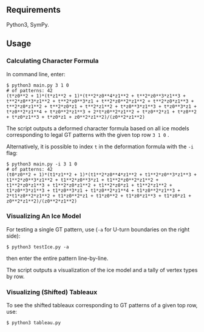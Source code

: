 

## Requirements

Python3, SymPy.

## Usage

### Calculating Character Formula

In command line, enter:

```
$ python3 main.py 3 1 0
# of patterns: 42
(t*z0**2 + 1)*(t*z1**2 + 1)*(t**2*z0**4*z1**2 + t**2*z0**3*z1**3 + t**2*z0**3*z1**2 + t**2*z0**3*z1 + t**2*z0**2*z1**2 + t**2*z0*z1**3 + t**2*z0*z1**2 + t**2*z0*z1 + t**2*z1**2 + t*z0**3*z1**3 + t*z0**3*z1 + t*z0**2*z1**4 + t*z0**2*z1**3 + 2*t*z0**2*z1**2 + t*z0**2*z1 + t*z0**2 + t*z0*z1**3 + t*z0*z1 + z0**2*z1**2)/(z0**2*z1**2)
```

The script outputs a deformed character formula based on all ice models corresponding to legal GT patterns with the given top row `3 1 0` .



Alternatively, it is possible to index `t` in the deformation formula with the `-i` flag:

```
$ python3 main.py -i 3 1 0
# of patterns: 42
(t0*z0**2 + 1)*(t1*z1**2 + 1)*(t1**2*z0**4*z1**2 + t1**2*z0**3*z1**3 + t1**2*z0**3*z1**2 + t1**2*z0**3*z1 + t1**2*z0**2*z1**2 + t1**2*z0*z1**3 + t1**2*z0*z1**2 + t1**2*z0*z1 + t1**2*z1**2 + t1*z0**3*z1**3 + t1*z0**3*z1 + t1*z0**2*z1**4 + t1*z0**2*z1**3 + 2*t1*z0**2*z1**2 + t1*z0**2*z1 + t1*z0**2 + t1*z0*z1**3 + t1*z0*z1 + z0**2*z1**2)/(z0**2*z1**2)
```



### Visualizing An Ice Model

For testing a single GT pattern, use (`-a` for U-turn boundaries on the right side):

```
$ python3 testIce.py -a
```

then enter the entire pattern line-by-line.

The script outputs a visualization of the ice model and a tally of vertex types by row.

### Visualizing (Shifted) Tableaux

To see the shifted tableaux corresponding to GT patterns of a given top row, use:

```
$ python3 tableau.py
```